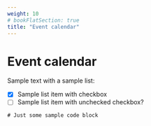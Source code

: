 ```yaml
---
weight: 10
# bookFlatSection: true
title: "Event calendar"
---
```


# Event calendar

Sample text with a sample list:

- [x] Sample list item with checkbox
- [ ] Sample list item with unchecked checkbox?

```
# Just some sample code block
```

